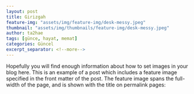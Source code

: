 ```yaml
---
layout: post
title: Girizgah
feature-img: "assets/img/feature-img/desk-messy.jpeg"
thumbnail: "assets/img/thumbnails/feature-img/desk-messy.jpeg"
author: ta2hae
tags: [günce, hayat, memat]
categories: Güncel
excerpt_separator: <!--more-->
---
```


Hopefully you will find enough information about how to set images in your blog here.
This is an example of a post which includes a feature image specified in the front matter of the post. 
The feature image spans the full-width of the page, and is shown with the title on permalink pages:

